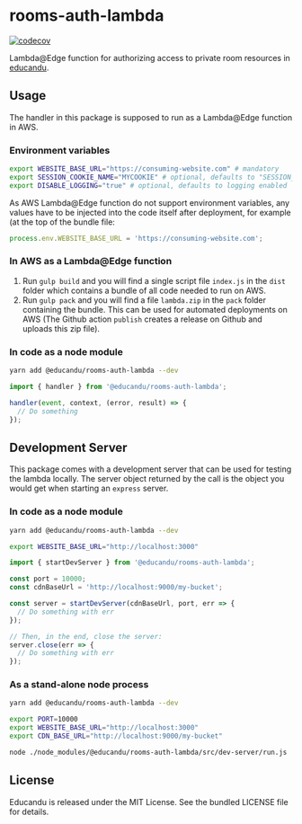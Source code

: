 # rooms-auth-lambda

[![codecov](https://codecov.io/gh/educandu/rooms-auth-lambda/branch/main/graph/badge.svg?token=SM7ANNBT3A)](https://codecov.io/gh/educandu/rooms-auth-lambda)

Lambda@Edge function for authorizing access to private room resources in [educandu](https://github.com/educandu/educandu).

## Usage

The handler in this package is supposed to run as a Lambda@Edge function in AWS.

### Environment variables

~~~sh
export WEBSITE_BASE_URL="https://consuming-website.com" # mandatory
export SESSION_COOKIE_NAME="MYCOOKIE" # optional, defaults to "SESSION_ID"
export DISABLE_LOGGING="true" # optional, defaults to logging enabled
~~~

As AWS Lambda@Edge function do not support environment variables, any values have to be injected into the code itself after deployment, for example (at the top of the bundle file:

~~~js
process.env.WEBSITE_BASE_URL = 'https://consuming-website.com';
~~~

### In AWS as a Lambda@Edge function

1. Run `gulp build` and you will find a single script file `index.js` in the `dist` folder which contains a bundle of all code needed to run on AWS.
2. Run `gulp pack` and you will find a file `lambda.zip` in the `pack` folder containing the bundle. This can be used for automated deployments on AWS (The Github action `publish` creates a release on Github and uploads this zip file).

### In code as a node module

~~~sh
yarn add @educandu/rooms-auth-lambda --dev
~~~

~~~js
import { handler } from '@educandu/rooms-auth-lambda';

handler(event, context, (error, result) => {
  // Do something
});
~~~

## Development Server

This package comes with a development server that can be used for testing the lambda locally. The server object returned by the call is the object you would get when starting an `express` server.

### In code as a node module

~~~sh
yarn add @educandu/rooms-auth-lambda --dev

export WEBSITE_BASE_URL="http://localhost:3000"
~~~

~~~js
import { startDevServer } from '@educandu/rooms-auth-lambda';

const port = 10000;
const cdnBaseUrl = 'http://localhost:9000/my-bucket';

const server = startDevServer(cdnBaseUrl, port, err => {
  // Do something with err
});

// Then, in the end, close the server:
server.close(err => {
  // Do something with err
});
~~~

### As a stand-alone node process

~~~sh
yarn add @educandu/rooms-auth-lambda --dev

export PORT=10000
export WEBSITE_BASE_URL="http://localhost:3000"
export CDN_BASE_URL="http://localhost:9000/my-bucket"

node ./node_modules/@educandu/rooms-auth-lambda/src/dev-server/run.js
~~~

## License

Educandu is released under the MIT License. See the bundled LICENSE file for details.

